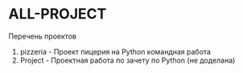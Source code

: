 # ALL-PROJECT
Перечень проектов
1. pizzeria - Проект пицерия на Python командная работа
2. Project -  Проектная работа по зачету по Python (не доделана)
